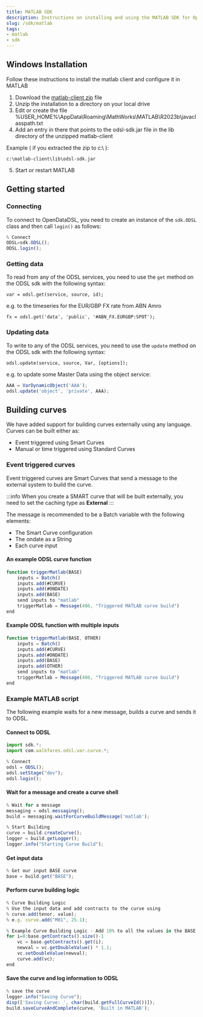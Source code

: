 ```yaml
---
title: MATLAB SDK
description: Instructions on installing and using the MATLAB SDK for OpenDataDSL
slug: /sdk/matlab
tags:
- matlab
- sdk
---
```


## Windows Installation

Follow these instructions to install the matlab client and configure it in MATLAB

1. Download the [matlab-client zip](https://odsldownloads.z6.web.core.windows.net/sdk/matlab/matlab-client.zip) file
2. Unzip the installation to a directory on your local drive
3. Edit or create the file %USER_HOME%\AppData\Roaming\MathWorks\MATLAB\R2023b\javaclasspath.txt
4. Add an entry in there that points to the odsl-sdk.jar file in the lib directory of the unzipped matlab-client

Example ( if you extracted the zip to c:\ ):

```c:\matlab-client\lib\odsl-sdk.jar```

5. Start or restart MATLAB

## Getting started

### Connecting
To connect to OpenDataDSL, you need to create an instance of the ```sdk.ODSL``` class and then call ```login()``` as follows:

```js
% Connect
ODSL=sdk.ODSL();
ODSL.login();
```

### Getting data
To read from any of the ODSL services, you need to use the ```get``` method on the ODSL sdk with the following syntax:

```var = odsl.get(service, source, id);```

e.g. to the timeseries for the EUR/GBP FX rate from ABN Amro

```fx = odsl.get('data', 'public', '#ABN_FX.EURGBP:SPOT');```

### Updating data
To write to any of the ODSL services, you need to use the ```update``` method on the ODSL sdk with the following syntax:

```odsl.update(service, source, Var, [options]);```

e.g. to update some Master Data using the object service:

```js
AAA = VarDynamicObject('AAA');
odsl.update('object', 'private', AAA);
```


## Building curves
We have added support for building curves externally using any language.
Curves can be built either as:
* Event triggered using Smart Curves
* Manual or time triggered using Standard Curves


### Event triggered curves
Event triggered curves are Smart Curves that send a message to the external system to build the curve.

:::info
When you create a SMART curve that will be built externally, you need to set the caching type as **External**
:::

The message is recommended to be a Batch variable with the following elements:
* The Smart Curve configuration
* The ondate as a String
* Each curve input

#### An example ODSL curve function
```js
function triggerMatlab(BASE)
	inputs = Batch()
	inputs.add(#CURVE)
	inputs.add(#ONDATE)
	inputs.add(BASE)
	send inputs to "matlab"
	triggerMatlab = Message(406, "Triggered MATLAB curve build")	
end
```

#### Example ODSL function with multiple inputs
```js
function triggerMatlab(BASE, OTHER)
	inputs = Batch()
	inputs.add(#CURVE)
	inputs.add(#ONDATE)
	inputs.add(BASE)
	inputs.add(OTHER)
	send inputs to "matlab"
	triggerMatlab = Message(406, "Triggered MATLAB curve build")	
end
```

### Example MATLAB script
The following example waits for a new message, builds a curve and sends it to ODSL.

#### Connect to ODSL
```js
import sdk.*;
import com.walkfares.odsl.var.curve.*;

% Connect
odsl = ODSL();
odsl.setStage("dev");
odsl.login();
```

#### Wait for a message and create a curve shell
```js
% Wait for a message
messaging = odsl.messaging();
build = messaging.waitForCurveBuildMessage('matlab');

% Start Building
curve = build.createCurve();
logger = build.getLogger();
logger.info("Starting Curve Build");
```

#### Get input data
```js
% Get our input BASE curve
base = build.get("BASE");
```

#### Perform curve building logic
```js
% Curve Building Logic
% Use the input data and add contracts to the curve using
% curve.add(tenor, value);
% e.g. curve.add("M01", 25.1);

% Example Curve Building Logic - Add 10% to all the values in the BASE curve
for i=0:base.getContracts().size()-1
    vc = base.getContracts().get(i);
    newval = vc.getDoubleValue() * 1.1;
    vc.setDoubleValue(newval);
    curve.add(vc);
end
```

#### Save the curve and log information to ODSL
```js
% save the curve
logger.info("Saving Curve");
disp(['Saving Curve: ', char(build.getFullCurveId())]);
build.saveCurveAndComplete(curve, 'Built in MATLAB');
```